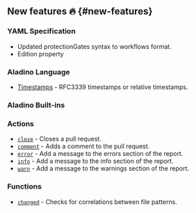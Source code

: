 ## New features :fire: {#new-features}

### YAML Specification

- Updated protectionGates syntax to workflows format.
- Edition property

### Aladino Language

- [Timestamps](/use-cases/timestamps) - RFC3339 timestamps or relative timestamps.

### Aladino Built-ins

### Actions

- [`close`](/guides/built-ins#close) - Closes a pull request.
- [`comment`](/guides/built-ins#comment) - Adds a comment to the pull request.
- [`error`](/guides/built-ins#error) - Add a message to the errors section of the report.
- [`info`](/guides/built-ins#info) - Add a message to the info section of the report.
- [`warn`](/guides/built-ins#warn) - Add a message to the warnings section of the report.

### Functions

- [`changed`](/guides/built-ins#changed) - Checks for correlations between file patterns.
